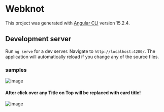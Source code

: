 # Webknot

This project was generated with [Angular CLI](https://github.com/angular/angular-cli) version 15.2.4.

## Development server

Run `ng serve` for a dev server. Navigate to `http://localhost:4200/`. The application will automatically reload if you change any of the source files.

### samples
![image](https://user-images.githubusercontent.com/26257865/231463649-1607762e-e479-4abb-aa95-497d961a0090.png)

#### After click over any Title on Top will be replaced with card title!
![image](https://user-images.githubusercontent.com/26257865/231464004-ec0b134a-e1e2-40c1-8b98-36f7df9ab8f9.png)
